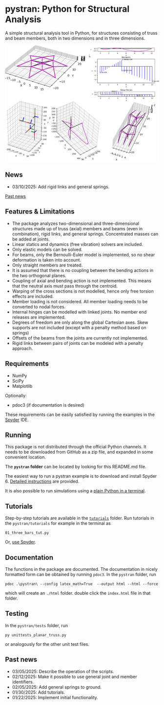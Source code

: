 # pystran: Python for Structural Analysis

A simple structural analysis tool in Python, for structures consisting of truss
and beam members, both in two dimensions and in three dimensions.


![Alt pystran capabilities in graphic abstract](docs/splash.png)

## News

- 03/10/2025: Add rigid links and general springs.


[Past news](#past-news)

## Features & Limitations


- The package analyzes two-dimensional and three-dimensional structures made up
  of truss (axial) members and beams (even in combination), rigid links, and
  general springs. Concentrated masses can be added at joints.
- Linear statics and dynamics (free vibration) solvers are included.
- Only elastic models can be solved.
- For beams, only the Bernoulli-Euler model is implemented, so no shear
  deformation is taken into account.
- Only straight members are treated.
- It is assumed that there is no coupling between the bending actions in the
  two orthogonal planes.
- Coupling of axial and bending action is not implemented. This means that the
  neutral axis must pass through the centroid.
- Warping of the cross sections is not modelled, hence only free torsion
  effects are included.
- Member loading is not considered. All member loading needs to be converted to
  nodal forces.
- Internal hinges can be modelled with linked joints. No member end releases
  are implemented.
- Degrees of freedom are only along the global Cartesian axes. Skew supports
  are not included (except with a penalty method based on springs)
- Offsets of the beams from the joints are currently not implemented.
- Rigid links between pairs of joints can be modeled with a penalty approach.


## Requirements

- NumPy
- SciPy
- Matplotlib

Optionally:

- pdoc3 (if documentation is desired)

These requirements can be easily satisfied by running the examples in the [Spyder](docs/spyder/spyder.md) IDE.

## Running

This package is not distributed through the official Python channels.
It needs to be downloaded from GitHub as a zip file, and expanded in some convenient location. 

The __`pystran` folder__ can be located by looking for this README.md file.

The easiest way to run a pystran example is to download and install Spyder 6.
[Detailed instructions](docs/spyder/spyder.md) are provided. 

It is also possible to run simulations using a [plain Python in a terminal](docs/terminal/terminal.md).


## Tutorials

Step-by-step tutorials are available in the [`tutorials`](./tutorials) folder. 
Run tutorials in the `pystran/tutorials` for example in the terminal as 
```
01_three_bars_tut.py
```

Or, [use Spyder](docs/spyder/spyder.md).

## Documentation

The functions in the package are documented. The documentation in nicely formatted form can be obtained by running `pdoc3`. In the `pystran` folder, run
```
pdoc .\pystran\ --config latex_math=True  --output html --html --force
```
which will create an `./html` folder. double click the `index.html` file in that folder.

## Testing

In the `pystran/tests` folder, run 
```
py unittests_planar_truss.py 
```
or analogously for the other unit test files.

## <a name="past-news"></a>Past news

- 03/05/2025: Describe the operation of the scripts.
- 02/12/2025: Make it possible to use general joint and member identifiers.
- 02/05/2025: Add general springs to ground.
- 01/30/2025: Add tutorials.
- 01/22/2025: Implement initial functionality. 
